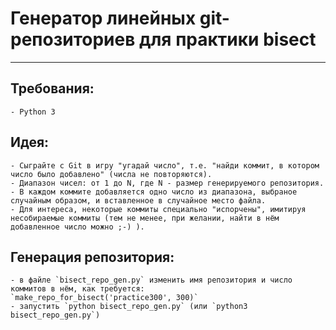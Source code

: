 ﻿# Генератор линейных git-репозиториев для практики bisect
----------------------------------------------------

## Требования:
	- Python 3

## Идея:
	- Сыграйте с Git в игру "угадай число", т.е. "найди коммит, в котором число было добавлено" (числа не повторяются).
	- Диапазон чисел: от 1 до N, где N - размер генерируемого репозитория.
	- В каждом коммите добавляется одно число из диапазона, выбраное случайным образом, и вставленное в случайное место файла.
	- Для интереса, некоторые коммиты специально "испорчены", имитируя несобираемые коммиты (тем не менее, при желании, найти в нём добавленное число можно ;-) ).


## Генерация репозитория:
	- в файле `bisect_repo_gen.py` изменить имя репозитория и число коммитов в нём, как требуется:
	`make_repo_for_bisect('practice300', 300)`
	- запустить `python bisect_repo_gen.py` (или `python3 bisect_repo_gen.py`)
